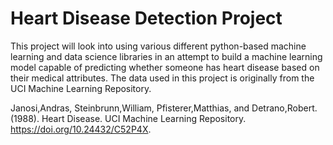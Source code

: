 # Heart Disease Detection Project

This project will look into using various different python-based machine learning and data science libraries in an attempt to build a machine learning model capable of predicting whether someone has heart disease based on their medical attributes. The data used in this project is originally from the UCI Machine Learning Repository. 

Janosi,Andras, Steinbrunn,William, Pfisterer,Matthias, and Detrano,Robert. (1988). Heart Disease. UCI Machine Learning Repository. https://doi.org/10.24432/C52P4X.
